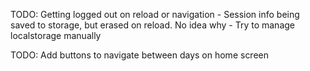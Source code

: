 TODO: Getting logged out on reload or navigation
    - Session info being saved to storage, but erased on reload. No idea why
    - Try to manage localstorage manually

TODO: Add buttons to navigate between days on home screen